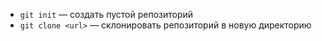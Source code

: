 - `git init` — создать пустой репозиторий
- `git clone <url>` — склонировать репозиторий в новую директорию